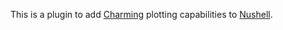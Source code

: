 This is a plugin to add [Charming](https://github.com/yuankunzhang/charming) plotting capabilities to [Nushell](https://github.com/nushell/nushell).
